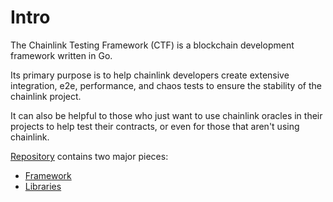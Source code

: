 # Intro


The Chainlink Testing Framework (CTF) is a blockchain development framework written in Go. 

Its primary purpose is to help chainlink developers create extensive integration, e2e, performance, and chaos tests to ensure the stability of the chainlink project.

It can also be helpful to those who just want to use chainlink oracles in their projects to help test their contracts, or even for those that aren't using chainlink.

[Repository](https://github.com/smartcontractkit/chainlink-testing-framework) contains two major pieces:
- [Framework](framework/overview.md)
- [Libraries](libraries.md)
